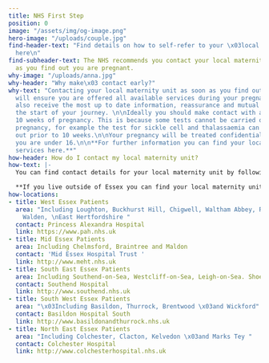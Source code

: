 ```yaml
---
title: NHS First Step
position: 0
image: "/assets/img/og-image.png"
hero-image: "/uploads/couple.jpg"
find-header-text: "Find details on how to self-refer to your \x03local maternity unit
  here\n"
find-subheader-text: The NHS recommends you contact your local maternity unit as soon
  as you find out you are pregnant.
why-image: "/uploads/anna.jpg"
why-header: "Why make\x03 contact early?"
why-text: "Contacting your local maternity unit as soon as you find out you are pregnant
  will ensure you are offered all available services during your pregnancy. You will
  also receive the most up to date information, reassurance and mutual support at
  the start of your journey. \n\nIdeally you should make contact with a midwife before
  10 weeks of pregnancy. This is because some tests cannot be carried out later in
  pregnancy, for example the test for sickle cell and thalassaemia can only be carried
  out prior to 10 weeks.\n\nYour pregnancy will be treated confidentially, even if
  you are under 16.\n\n**For further information you can find your local maternity
  services here.**"
how-header: How do I contact my local maternity unit?
how-text: |-
  You can find contact details for your local maternity unit by following the links on this page.

  **If you live outside of Essex you can find your local maternity unit via the NHS Choices page here.**
how-locations:
- title: West Essex Patients
  area: "Including Loughton, Buckhurst Hill, Chigwell, Waltham Abbey, Rodings , Saffron
    Walden, \nEast Hertfordshire "
  contact: Princess Alexandra Hospital
  link: https://www.pah.nhs.uk
- title: Mid Essex Patients
  area: Including Chelmsford, Braintree and Maldon
  contact: 'Mid Essex Hospital Trust '
  link: http://www.meht.nhs.uk
- title: South East Essex Patients
  area: Including Southend-on-Sea, Westcliff-on-Sea, Leigh-on-Sea. Shoeburyness
  contact: Southend Hospital
  link: http://www.southend.nhs.uk
- title: South West Essex Patients
  area: "\x03Including Basildon, Thurrock, Brentwood \x03and Wickford"
  contact: Basildon Hospital South
  link: http://www.basildonandthurrock.nhs.uk
- title: North East Essex Patients
  area: "Including Colchester, Clacton, Kelvedon \x03and Marks Tey "
  contact: Colchester Hospital
  link: http://www.colchesterhospital.nhs.uk
when-header: When can you take a pregnancy test?
when-text: |-
  You can carry out most pregnancy tests from the first day of a missed period. If you don't know when your next period is due, take the test at least 21 days after you last had unprotected sex.

  Some very sensitive pregnancy tests can be used even before you miss a period, from as early as eight days after conception.
when-extra-text: "You can take a pregnancy test on a sample of urine collected at
  any time of the day. It doesn't have to be in the morning.\n\nFor more information
  you can find \x03your local maternity services here."
where-header: Where can I find more information on pregnancy?
where-text: "Use our NHS-accredited links below for more information and support on
  pregnancy, childbirth and becoming a new parent.\n\n**You can find further information
  on pregnancy via the NHS Choices \npage here.**"
where-care-links:
- title: Easy-read information for people with learning disabilities
  link: https://www.england.nhs.uk
- title: Pregnancy Care Planner
  link: https://www.england.nhs.uk
- title: Stop smoking in pregnancy
  link: https://www.england.nhs.uk
- title: Premature Labour and Birth
  link: https://www.england.nhs.uk
- title: Can I drink alcohol if I’m pregnant?
  link: https://www.england.nhs.uk
- title: Advice for dads
  link: https://www.england.nhs.uk
- title: Sleep and tiredness after having a baby
  link: https://www.england.nhs.uk
where-birth-links:
- title: Birth to five
  link: https://www.england.nhs.uk
layout: home
---
```


